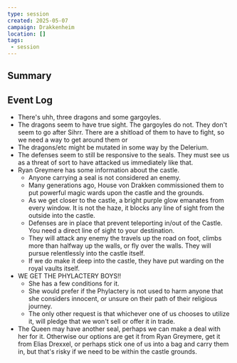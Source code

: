 ```yaml
---
type: session
created: 2025-05-07
campaign: Drakkenheim
location: []
tags:
 - session
---
```


## Summary

## Event Log

- There's uhh, three dragons and some gargoyles.
- The dragons seem to have true sight. The gargoyles do not. They don't seem to go after Sihrr. There are a shitload of them to have to fight, so we need a way to get around them or 
- The dragons/etc might be mutated in some way by the Delerium.
- The defenses seem to still be responsive to the seals. They must see us as a threat of sort to have attacked us immediately like that.
- Ryan Greymere has some information about the castle.
	- Anyone carrying a seal is not considered an enemy.
	- Many generations ago, House von Drakken commissioned them to put powerful magic wards upon the castle and the grounds.
	- As we get closer to the castle, a bright purple glow emanates from every window. It is not the haze, it blocks any line of sight from the outside into the castle.
	- Defenses are in place that prevent teleporting in/out of the Castle. You need a direct line of sight to your destination.
	- They will attack any enemy the travels up the road on foot, climbs more than halfway up the walls, or fly over the walls. They will pursue relentlessly into the castle itself.
	- If we do make it deep into the castle, they have put warding on the royal vaults itself.
- WE GET THE PHYLACTERY BOYS!!
	- She has a few conditions for it.
	- She would prefer if the Phylactery is not used to harm anyone that she considers innocent, or unsure on their path of their religious journey.
	- The only other request is that whichever one of us chooses to utilize it, will pledge that we won't sell or offer it in trade.
- The Queen may have another seal, perhaps we can make a deal with her for it. Otherwise our options are get it from Ryan Greymere, get it from Elias Drexxel, or perhaps stick one of us into a bag and carry them in, but that's risky if we need to be within the castle grounds.


